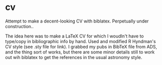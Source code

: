 cv
==

Attempt to make a decent-looking CV with biblatex. Perpetually under construction..

The idea here was to make a LaTeX CV for which I woudln't have to type/copy in bibliographic info by hand. 
Used and modified R Hyndman's CV style (see .sty file for link).
I grabbed my pubs in BibTeX file from ADS, and the thing sort of works, but there are some 
minor details still to work out wih biblatex to get the references in the usual astronomy style. 

